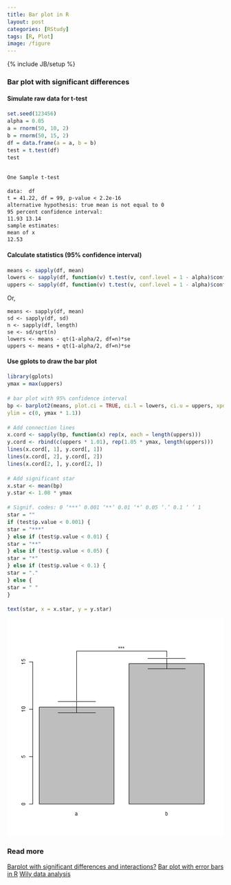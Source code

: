 ```yaml
---
title: Bar plot in R
layout: post
categories: [RStudy]
tags: [R, Plot]
image: /figure
---
```

{% include JB/setup %}

### Bar plot with significant differences

#### Simulate raw data for t-test


```r
set.seed(123456)
alpha = 0.05
a = rnorm(50, 10, 2)
b = rnorm(50, 15, 2)
df = data.frame(a = a, b = b)
test = t.test(df)
test
```

```

One Sample t-test

data:  df
t = 41.22, df = 99, p-value < 2.2e-16
alternative hypothesis: true mean is not equal to 0
95 percent confidence interval:
11.93 13.14
sample estimates:
mean of x
12.53
```


#### Calculate statistics (95% confidence interval)


```r
means <- sapply(df, mean)
lowers <- sapply(df, function(v) t.test(v, conf.level = 1 - alpha)$conf.int[1])
uppers <- sapply(df, function(v) t.test(v, conf.level = 1 - alpha)$conf.int[2])
```


Or,

```
means <- sapply(df, mean)
sd <- sapply(df, sd)
n <- sapply(df, length)
se <- sd/sqrt(n)
lowers <- means - qt(1-alpha/2, df=n)*se
uppers <- means + qt(1-alpha/2, df=n)*se
```


#### Use gplots to draw the bar plot


```r
library(gplots)
ymax = max(uppers)

# bar plot with 95% confidence interval
bp <- barplot2(means, plot.ci = TRUE, ci.l = lowers, ci.u = uppers, xpd = FALSE,
ylim = c(0, ymax * 1.1))

# Add connection lines
x.cord <- sapply(bp, function(x) rep(x, each = length(uppers)))
y.cord <- rbind(c(uppers * 1.01), rep(1.05 * ymax, length(uppers)))
lines(x.cord[, 1], y.cord[, 1])
lines(x.cord[, 2], y.cord[, 2])
lines(x.cord[2, ], y.cord[2, ])

# Add significant star
x.star <- mean(bp)
y.star <- 1.08 * ymax

# Signif. codes: 0 ‘***’ 0.001 ‘**’ 0.01 ‘*’ 0.05 ‘.’ 0.1 ‘ ’ 1
star = ""
if (test$p.value < 0.001) {
star = "***"
} else if (test$p.value < 0.01) {
star = "**"
} else if (test$p.value < 0.05) {
star = "*"
} else if (test$p.value < 0.1) {
star = "."
} else {
star = " "
}

text(star, x = x.star, y = y.star)
```

![plot of chunk barplot](/figure/barplot.png)


### Read more

[Barplot with significant differences and interactions?](http://stackoverflow.com/questions/15535708/barplot-with-significant-differences-and-interactions)
[Bar plot with error bars in R](http://heuristically.wordpress.com/2013/10/20/bar-plot-with-error-bars-r/)
[Wily data analysis](http://sharpstatistics.co.uk/stats/wily-data-analysis/)


